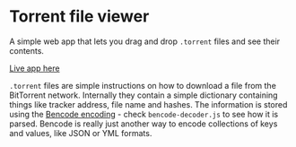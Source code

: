 
# Torrent file viewer

A simple web app that lets you drag and drop `.torrent` files and see their contents.

[Live app here](https://luciopaiva.com/torrent-file-viewer)

`.torrent` files are simple instructions on how to download a file from the BitTorrent network. Internally they contain a simple dictionary containing things like tracker address, file name and hashes. The information is stored using the [Bencode encoding](https://en.wikipedia.org/wiki/Bencode) - check `bencode-decoder.js` to see how it is parsed. Bencode is really just another way to encode collections of keys and values, like JSON or YML formats.
